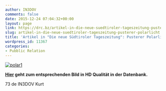 ```yaml
---
author: IN3DOV
comments: false
date: 2015-12-24 07:04:32+00:00
layout: page
link: https://drc.bz/artikel-in-die-neue-suedtiroler-tageszeitung-pusterer-polarlicht/
slug: artikel-in-die-neue-suedtiroler-tageszeitung-pusterer-polarlicht
title: 'Artikel in "Die neue Südtiroler Tageszeitung": Pusterer Polarlicht'
wordpress_id: 11367
categories:
- Pubblic Relation
---
```


[![polar1](https://drc.bz/wp-content/uploads/2015/12/polar1.jpg)](https://drc.bz/wp-content/uploads/2015/12/polar1.jpg)

**[Hier](http://www.foto-webcam.eu/webcam/kronplatz/#/2015/12/21/0050) geht zum entsprechenden Bild in HD Qualität in der Datenbank.**

73 de IN3DOV Kurt
